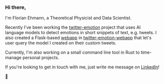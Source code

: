 ### Hi there,

I'm Florian Ehmann, a Theoretical Physicist and Data Scientist.

Recently I've been working the [twitter-emotion](https://github.com/florianehmann/twitter-emotion) project that uses AI language models to detect emotions in short snippets of text, e.g. tweets. I also created a Flask-based [webapp](https://feelthetweet.com) in [twitter-emotion-webapp](https://github.com/florianehmann/twitter-emotion-webapp) that let's user query the model I created on their custom tweets.

Currently, I'm also working on a small command line tool in Rust to time-manage personal projects.

If you're looking to get in touch with me, just write me message on [LinkedIn](https://linkedin.com/in/florian-ehmann)!

🍉
